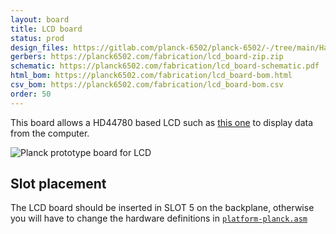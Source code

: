 ```yaml
---
layout: board
title: LCD board
status: prod
design_files: https://gitlab.com/planck-6502/planck-6502/-/tree/main/Hardware/lcd_board
gerbers: https://planck6502.com/fabrication/lcd_board-zip.zip
schematic: https://planck6502.com/fabrication/lcd_board-schematic.pdf
html_bom: https://planck6502.com/fabrication/lcd_board-bom.html
csv_bom: https://planck6502.com/fabrication/lcd_board-bom.csv
order: 50
---
```



This board allows a HD44780 based LCD such as [this one](https://www.ebay.fr/itm/2004-20x4-Character-LCD-Display-Module-2004-LCD-Blue-Yellow-Blacklight-HD44780/264032858433?hash=item3d7995b141:g:7oAAAOSwTztb5q6k&mkcid=1&mkrid=709-53476-19255-0&siteid=71&campid=5338598798&toolid=11800&mkevt=1) to display data from the computer.


![Planck prototype board for LCD](/img/lcd_board.jpg)

## Slot placement

The LCD board should be inserted in SLOT 5 on the backplane, otherwise you will have to change the hardware definitions in [`platform-planck.asm`](https://gitlab.com/planck-6502/planck-6502/-/blob/main/Software/forth/platform/platform-planck.asm#L109)